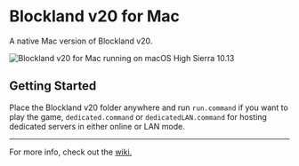 # Blockland v20 for Mac
A native Mac version of Blockland v20.

![Blockland v20 for Mac running on macOS High Sierra 10.13](https://i.imgur.com/sAIdqts.png)

## Getting Started
Place the Blockland v20 folder anywhere and run `run.command` if you want to play the game, `dedicated.command` or `dedicatedLAN.command` for hosting dedicated servers in either online or LAN mode.

***

For more info, check out the [wiki.](https://github.com/Ahe4d/blockland-20-mac/wiki)
